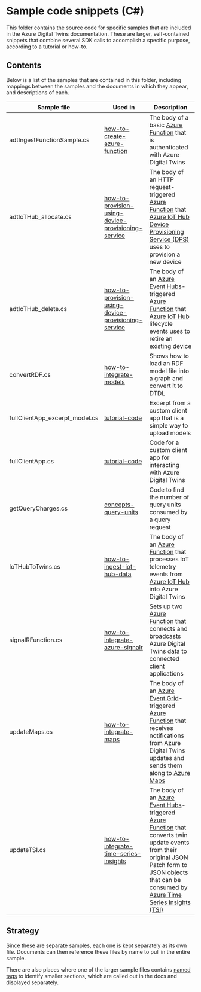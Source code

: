 # Sample code snippets (C#)

This folder contains the source code for specific samples that are included in the Azure Digital Twins documentation. These are larger, self-contained snippets that combine several SDK calls to accomplish a specific purpose, according to a tutorial or how-to.

## Contents

Below is a list of the samples that are contained in this folder, including mappings between the samples and the documents in which they appear, and descriptions of each.

| Sample file | Used in | Description
| --- | --- | --- |
| adtIngestFunctionSample.cs | [how-to-create-azure-function](https://docs.microsoft.com/azure/digital-twins/how-to-create-azure-function) | The body of a basic [Azure Function](https://docs.microsoft.com/azure/azure-functions/functions-overview) that is authenticated with Azure Digital Twins |
| adtIoTHub_allocate.cs | [how-to-provision-using-device-provisioning-service](https://docs.microsoft.com/azure/digital-twins/how-to-provision-using-device-provisioning-service) | The body of an HTTP request-triggered [Azure Function](https://docs.microsoft.com/azure/azure-functions/functions-overview) that [Azure IoT Hub Device Provisioning Service (DPS)](https://docs.microsoft.com/azure/iot-dps/about-iot-dps) uses to provision a new device |
| adtIoTHub_delete.cs | [how-to-provision-using-device-provisioning-service](https://docs.microsoft.com/azure/digital-twins/how-to-provision-using-device-provisioning-service) | The body of an [Azure Event Hubs](https://docs.microsoft.com/azure/event-hubs/event-hubs-about)-triggered [Azure Function](https://docs.microsoft.com/azure/azure-functions/functions-overview) that [Azure IoT Hub](https://docs.microsoft.com/azure/iot-hub/about-iot-hub) lifecycle events uses to retire an existing device |
| convertRDF.cs | [how-to-integrate-models](https://docs.microsoft.com/azure/digital-twins/how-to-integrate-models) | Shows how to load an RDF model file into a graph and convert it to DTDL |
| fullClientApp_excerpt_model.cs | [tutorial-code](https://docs.microsoft.com/azure/digital-twins/tutorial-code) | Excerpt from a custom client app that is a simple way to upload models |
| fullClientApp.cs | [tutorial-code](https://docs.microsoft.com/azure/digital-twins/tutorial-code) | Code for a custom client app for interacting with Azure Digital Twins |
| getQueryCharges.cs | [concepts-query-units](https://docs.microsoft.com/azure/digital-twins/concepts-query-units) | Code to find the number of query units consumed by a query request |
| IoTHubToTwins.cs | [how-to-ingest-iot-hub-data](https://docs.microsoft.com/azure/digital-twins/how-to-ingest-iot-hub-data) | The body of an [Azure Function](https://docs.microsoft.com/azure/azure-functions/functions-overview) that processes IoT telemetry events from [Azure IoT Hub](https://docs.microsoft.com/azure/iot-hub/about-iot-hub) into Azure Digital Twins |
| signalRFunction.cs | [how-to-integrate-azure-signalr](https://docs.microsoft.com/azure/digital-twins/how-to-integrate-azure-signalr) | Sets up two [Azure Function](https://docs.microsoft.com/azure/azure-functions/functions-overview) that connects and broadcasts Azure Digital Twins data to connected client applications |
| updateMaps.cs | [how-to-integrate-maps](https://docs.microsoft.com/azure/digital-twins/how-to-integrate-maps) | The body of an [Azure Event Grid](https://docs.microsoft.com/azure/event-grid/overview)-triggered [Azure Function](https://docs.microsoft.com/azure/azure-functions/functions-overview) that receives notifications from Azure Digital Twins updates and sends them along to [Azure Maps](https://docs.microsoft.com/azure/azure-maps/about-azure-maps)|
| updateTSI.cs | [how-to-integrate-time-series-insights](https://docs.microsoft.com/azure/digital-twins/how-to-integrate-time-series-insights) | The body of an [Azure Event Hubs](https://docs.microsoft.com/azure/event-hubs/event-hubs-about)-triggered [Azure Function](https://docs.microsoft.com/azure/azure-functions/functions-overview) that converts twin update events from their original JSON Patch form to JSON objects that can be consumed by [Azure Time Series Insights (TSI)](https://docs.microsoft.com/azure/time-series-insights/overview-what-is-tsi) |

## Strategy

Since these are separate samples, each one is kept separately as its own file. Documents can then reference these files by name to pull in the entire sample.

There are also places where one of the larger sample files contains [named tags](https://review.docs.microsoft.com/help/contribute/code-in-docs?branch=master#named-snippet) to identify smaller sections, which are called out in the docs and displayed separately.
